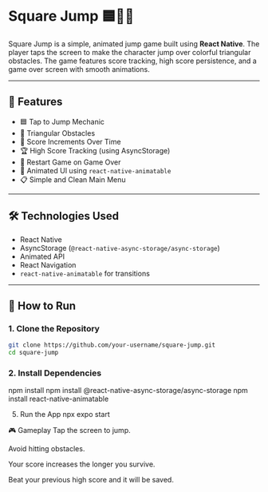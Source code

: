 ﻿# Square Jump 🟦🏃‍♂️

Square Jump is a simple, animated jump game built using **React Native**. The player taps the screen to make the character jump over colorful triangular obstacles. The game features score tracking, high score persistence, and a game over screen with smooth animations.

---

## 📱 Features

- 🟦 Tap to Jump Mechanic
- 🛑 Triangular Obstacles
- 🔢 Score Increments Over Time
- 🏆 High Score Tracking (using AsyncStorage)
- 🔁 Restart Game on Game Over
- 🎨 Animated UI using `react-native-animatable`
- 📋 Simple and Clean Main Menu

---

## 🛠️ Technologies Used

- React Native
- AsyncStorage (`@react-native-async-storage/async-storage`)
- Animated API
- React Navigation
- `react-native-animatable` for transitions

---

## 🚀 How to Run

### 1. Clone the Repository

```bash
git clone https://github.com/your-username/square-jump.git
cd square-jump
```
### 2. Install Dependencies
npm install
npm install @react-native-async-storage/async-storage
npm install react-native-animatable

5. Run the App
npx expo start 

🎮 Gameplay
Tap the screen to jump.

Avoid hitting obstacles.

Your score increases the longer you survive.

Beat your previous high score and it will be saved.

